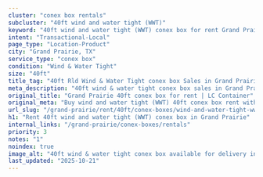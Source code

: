```yaml
---
cluster: "conex box rentals"
subcluster: "40ft wind and water tight (WWT)"
keyword: "40ft wind and water tight (WWT) conex box for rent Grand Prairie, TX"
intent: "Transactional-Local"
page_type: "Location-Product"
city: "Grand Prairie, TX"
service_type: "conex box"
condition: "Wind & Water Tight"
size: "40ft"
title_tag: "40ft Rld Wind & Water Tight conex box Sales in Grand Prairie | LC Container"
meta_description: "40ft wind & water tight conex box sales in Grand Prairie. Fast delivery, competitive pricing. Serving conex boxes area. Quote ID: PY8. Call (214) 524-4168 for your free quote today."
original_title: "Grand Prairie 40ft conex box for rent | LC Container"
original_meta: "Buy wind and water tight (WWT) 40ft conex box rent with local delivery in Grand Prairie, TX. LC Container — local Since 2003. Request a fast quote today."
url_slug: "/grand-prairie/rent/40ft/conex-boxes/wind-and-water-tight-wwt"
h1: "Rent 40ft wind and water tight (WWT) conex box in Grand Prairie"
internal_links: "/grand-prairie/conex-boxes/rentals"
priority: 3
notes: "1"
noindex: true
image_alt: "40ft wind & water tight conex box available for delivery in Grand Prairie"
last_updated: "2025-10-21"
---
```


<!-- TODO: Add unique city/inventory copy, images, and internal links here. -->
